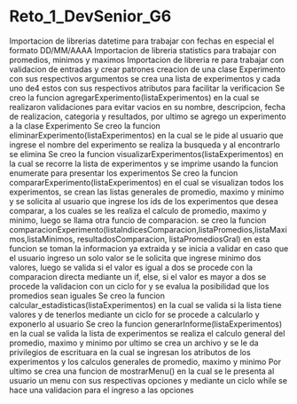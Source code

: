 # Reto_1_DevSenior_G6
Importacion de librerias datetime para trabajar con fechas en especial el formato DD/MM/AAAA
Importacion de libreria statistics para trabajar con promedios, minimos y maximos
Importacion de libreria re para trabajar con validacion de entradas y crear patrones
creacion de una clase Experimento con sus respectivos argumentos
se crea una lista de experimentos y cada uno de4 estos con sus respectivos atributos para facilitar la verificacion
Se creo la funcion agregarExperimento(listaExperimentos) en la cual se realizaron validaciones para evitar vacios en su nombre, descripcion, fecha de realizacion, categoria y resultados, por ultimo se agrego un experimento a la clase Experimento
Se creo la funcion eliminarExperimento(listaExperimentos) en la cual se le pide al usuario que ingrese el nombre del experimento se realiza la busqueda y al encontrarlo se elimina
Se creo la funcion visualizarExperimentos(listaExperimentos) en la cual se recorre la lista de experimentos y se imprime usando la funcion enumerate para presentar los experimentos
Se creo la funcion compararExperimento(listaExperimentos) en el cual se visualizan todos los experimentos, se crean las listas generales de promedio, maximo y minimo y se solicita al usuario que ingrese los ids de los experimentos que desea comparar, a los cuales se les realiza el calculo de promedio, maximo y minimo, luego se llama otra funcio de comparacion.
se creo la funcion comparacionExperimento(listaIndicesComparacion,listaPromedios,listaMaximos,listaMinimos, resultadosComparacion, listaPromediosGral) en esta funcion se toman la informacion ya extraida y se inicia a validar en caso que el usuario ingreso un solo valor se le solicita que ingrese minimo dos valores, luego se valida si el valor es igual a dos se procede con la comparacion directa mediante un if, else, si el valor es mayor a dos se procede la validacion con un ciclo for y se evalua la posibilidad que los promedios sean iguales
Se creo la funcion calcular_estadisticas(listaExperimentos) en la cual se valida si la lista tiene valores y de tenerlos mediante un ciclo for se procede a calcularlo y exponerlo al usuario
Se creo la funcion generarInforme(listaExperimentos) en la cual se valida la lista de experimentos se realiza el calculo general del promedio, maximo y minimo por ultimo se crea un archivo y se le da privilegios de escrituara en la cual se ingresan los atributos de los experimentos y los calculos generales de promedio, maximo y minimo
Por ultimo se crea una funcion de mostrarMenu() en la cual se le presenta al usuario un menu con sus respectivas opciones y mediante un ciclo while se hace una validacion para el ingreso a las opciones

